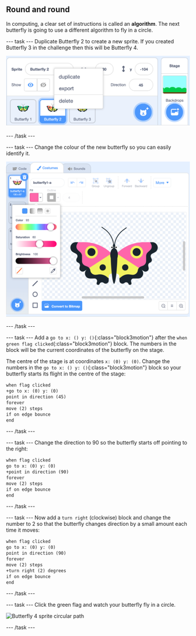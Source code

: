 ## Round and round

In computing, a clear set of instructions is called an __algorithm__. The next butterfly is going to use a different algorithm to fly in a circle. 

--- task ---
Duplicate Butterfly 2 to create a new sprite. If you created Butterfly 3 in the challenge then this will be Butterfly 4.

![Butterfly 4 sprite](images/butterfly-4.png)

--- /task ---

--- task ---
Change the colour of the new butterfly so you can easily identify it. 

![Butterfly 4 sprite](images/butterfly-4-colour.png)

--- /task ---

--- task ---
Add a `go to x: () y: ()`{:class="block3motion"} after the `when green flag clicked`{:class="block3motion"} block. The numbers in the block will be the current coordinates of the butterfly on the stage. 

The centre of the stage is at coordinates `x: (0) y: (0)`. Change the numbers in the `go to x: () y: ()`{:class="block3motion"} block so your butterfly starts its flight in the centre of the stage:

```blocks3
when flag clicked
+go to x: (0) y: (0)
point in direction (45)
forever
move (2) steps
if on edge bounce
end
```
--- /task ---

--- task ---
Change the direction to 90 so the butterfly starts off pointing to the right:

```blocks3
when flag clicked
go to x: (0) y: (0)
+point in direction (90)
forever
move (2) steps
if on edge bounce
end
```
--- /task ---

--- task ---
Now add a `turn right` (clockwise) block and change the number to 2 so that the butterfly changes direction by a small amount each time it moves:

```blocks3
when flag clicked
go to x: (0) y: (0)
point in direction (90)
forever
move (2) steps
+turn right (2) degrees
if on edge bounce
end
```

--- /task ---

--- task ---
Click the green flag and watch your butterfly fly in a circle. 

![Butterfly 4 sprite circular path](images/butterfly-circle.png)

--- /task ---



